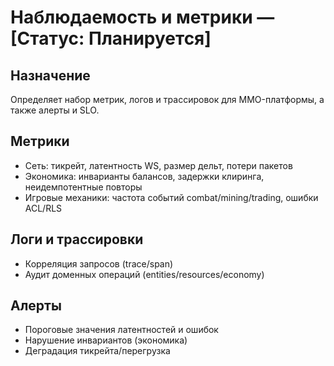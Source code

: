 # Наблюдаемость и метрики — [Статус: Планируется]

## Назначение

Определяет набор метрик, логов и трассировок для MMO-платформы, а также алерты и SLO.

## Метрики

-   Сеть: тикрейт, латентность WS, размер дельт, потери пакетов
-   Экономика: инварианты балансов, задержки клиринга, неидемпотентные повторы
-   Игровые механики: частота событий combat/mining/trading, ошибки ACL/RLS

## Логи и трассировки

-   Корреляция запросов (trace/span)
-   Аудит доменных операций (entities/resources/economy)

## Алерты

-   Пороговые значения латентностей и ошибок
-   Нарушение инвариантов (экономика)
-   Деградация тикрейта/перегрузка
